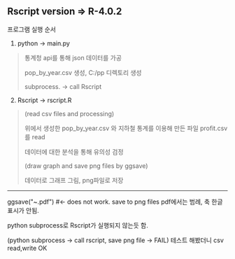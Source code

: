 Rscript version => R-4.0.2
-----------------------


프로그램 실행 순서
1. python -> main.py

  >통계청 api를 통해 json 데이터를 가공
  >
  > pop_by_year.csv 생성, C:/pp 디렉토리 생성
  > 
  > subprocess. -> call Rscript
  
2. Rscript -> rscript.R
  
  >(read csv files and processing)
  >
  >위에서 생성한 pop_by_year.csv 와 지하철 통계를 이용해 만든 파일 profit.csv를 read
  >
  >데이터에 대한 분석을 통해 유의성 검정
  >
  >(draw graph and save png files by ggsave)
  >
  >데이터로 그래프 그림, png파일로 저장
    
----------------------

ggsave("~.pdf")  #<- does not work. save to png files   pdf에서는 범례, 축 한글 표시가 안됨.

python subprocess로 Rscript가 실행되지 않는듯 함. 

(python subprocess -> call rscript, save png file -> FAIL)
      테스트 해봤더니 csv read,write OK
